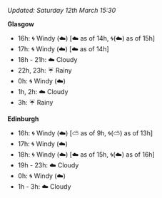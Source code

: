*Updated: Saturday 12th March 15:30*

**Glasgow**

* 16h: :cyclone: Windy (:cloud:) [:cloud: as of 14h, :cyclone:(:cloud:) as of 15h]
* 17h: :cyclone: Windy (:cloud:) [:cloud: as of 14h]
* 18h - 21h: :cloud: Cloudy
* 22h, 23h: :umbrella: Rainy
* 0h: :cyclone: Windy (:cloud:)
* 1h, 2h: :cloud: Cloudy
* 3h: :umbrella: Rainy

**Edinburgh**

* 16h: :cyclone: Windy (:cloud:) [:partly_sunny: as of 9h, :cyclone:(:partly_sunny:) as of 13h]
* 17h: :cyclone: Windy (:cloud:)
* 18h: :cyclone: Windy (:cloud:) [:cloud: as of 15h, :cyclone:(:cloud:) as of 16h]
* 19h - 23h: :cloud: Cloudy
* 0h: :cyclone: Windy (:cloud:)
* 1h - 3h: :cloud: Cloudy

